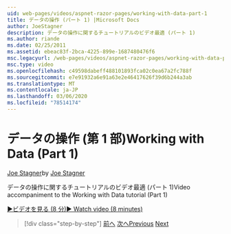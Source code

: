 ```yaml
---
uid: web-pages/videos/aspnet-razor-pages/working-with-data-part-1
title: データの操作 (パート 1) |Microsoft Docs
author: JoeStagner
description: データの操作に関するチュートリアルのビデオ最適 (パート 1)
ms.author: riande
ms.date: 02/25/2011
ms.assetid: ebeac83f-2bca-4225-899e-1687480476f6
msc.legacyurl: /web-pages/videos/aspnet-razor-pages/working-with-data-part-1
msc.type: video
ms.openlocfilehash: c49598dabeff488101893fca02c0ea67a2fc788f
ms.sourcegitcommit: e7e91932a6e91a63e2e46417626f39d6b244a3ab
ms.translationtype: MT
ms.contentlocale: ja-JP
ms.lasthandoff: 03/06/2020
ms.locfileid: "78514174"
---
```

# <a name="working-with-data-part-1"></a><span data-ttu-id="827b2-103">データの操作 (第 1 部)</span><span class="sxs-lookup"><span data-stu-id="827b2-103">Working with Data (Part 1)</span></span>

<span data-ttu-id="827b2-104">[Joe Stagner](https://github.com/JoeStagner)</span><span class="sxs-lookup"><span data-stu-id="827b2-104">by [Joe Stagner](https://github.com/JoeStagner)</span></span>

<span data-ttu-id="827b2-105">データの操作に関するチュートリアルのビデオ最適 (パート 1)</span><span class="sxs-lookup"><span data-stu-id="827b2-105">Video accompaniment to the Working with Data tutorial (Part 1)</span></span>

<span data-ttu-id="827b2-106">[&#9654;ビデオを見る (8 分)](https://channel9.msdn.com/Blogs/ASP-NET-Site-Videos/working-with-data-(part-1))</span><span class="sxs-lookup"><span data-stu-id="827b2-106">[&#9654; Watch video (8 minutes)](https://channel9.msdn.com/Blogs/ASP-NET-Site-Videos/working-with-data-(part-1))</span></span>

> [!div class="step-by-step"]
> <span data-ttu-id="827b2-107">[前へ](working-with-forms-part-2.md)
> [次へ](working-with-data-part-2.md)</span><span class="sxs-lookup"><span data-stu-id="827b2-107">[Previous](working-with-forms-part-2.md)
[Next](working-with-data-part-2.md)</span></span>
